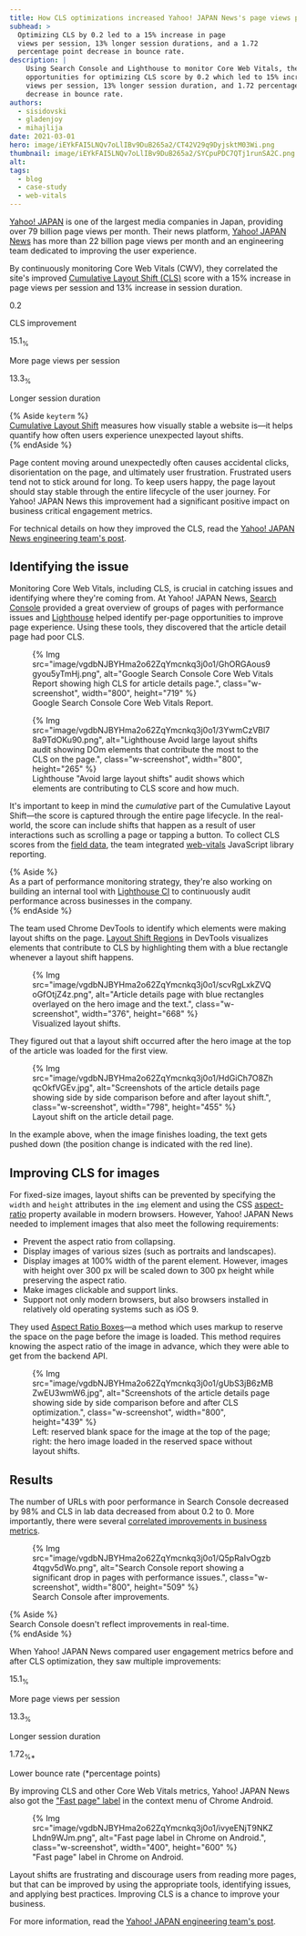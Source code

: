 ```yaml
---
title: How CLS optimizations increased Yahoo! JAPAN News's page views per session by 15%
subhead: >
  Optimizing CLS by 0.2 led to a 15% increase in page
  views per session, 13% longer session durations, and a 1.72
  percentage point decrease in bounce rate.
description: |
    Using Search Console and Lighthouse to monitor Core Web Vitals, they discovered
    opportunities for optimizing CLS score by 0.2 which led to 15% increase in page
    views per session, 13% longer session duration, and 1.72 percentage point
    decrease in bounce rate.
authors:
  - sisidovski
  - gladenjoy
  - mihajlija
date: 2021-03-01
hero: image/iEYkFAI5LNQv7oLlIBv9DuB265a2/CT42V29q9DyjsktM03Wi.png
thumbnail: image/iEYkFAI5LNQv7oLlIBv9DuB265a2/SYCpuPDC7QTj1runSA2C.png
alt: 
tags:
  - blog
  - case-study
  - web-vitals
---
```


[Yahoo! JAPAN](https://www.yahoo.co.jp) is one of the largest media companies in Japan,
providing over 79 billion page views per month. Their news platform, [Yahoo!
JAPAN News](https://news.yahoo.co.jp) has more than 22 billion page views per
month and an engineering team dedicated to improving the user experience. 

By continuously monitoring Core Web Vitals (CWV), they correlated the site's
improved [Cumulative Layout Shift (CLS)](https://web.dev/cls) score with a 15%
increase in page views per session and 13% increase in session duration.


<div class="w-stats">
  <div class="w-stat">
    <p class="w-stat__figure">0.2</p>
    <p class="w-stat__desc">CLS improvement</p>
  </div>
  <div class="w-stat">
    <p class="w-stat__figure">15.1<sub class="w-stat__sub">%</sub></p>
    <p class="w-stat__desc">More page views per session</p>
  </div>
  <div class="w-stat">
    <p class="w-stat__figure">13.3<sub class="w-stat__sub">%</sub></p>
    <p class="w-stat__desc">Longer session duration</p>
  </div>
</div>

{% Aside `keyterm` %}  
[Cumulative Layout Shift](https://web.dev/cls) measures how visually stable a
website is—it helps quantify how often users experience unexpected layout
shifts.  
{% endAside %} 

Page content moving around unexpectedly often causes accidental clicks,
disorientation on the page, and ultimately user frustration. Frustrated users
tend not to stick around for long. To keep users happy, the page layout should
stay stable through the entire lifecycle of the user journey. For Yahoo! JAPAN
News this improvement had a significant positive impact on business critical
engagement metrics.

For technical details on how they improved the CLS, read the
[Yahoo! JAPAN News engineering team's post](https://techblog.yahoo.co.jp/entry/2021022230076263/).

## Identifying the issue

Monitoring Core Web Vitals, including CLS, is crucial in catching issues and
identifying where they're coming from. At Yahoo! JAPAN News, [Search
Console](https://search.google.com/search-console/about) provided a great
overview of groups of pages with performance issues and
[Lighthouse](https://web.dev/learn/#lighthouse) helped identify per-page
opportunities to improve page experience. Using these tools, they discovered
that the article detail page had poor CLS.

<figure class="w-figure">
    {% Img src="image/vgdbNJBYHma2o62ZqYmcnkq3j0o1/GhORGAous9gyou5yTmHj.png", alt="Google Search Console Core Web Vitals Report showing high CLS for article details page.", class="w-screenshot", width="800", height="719" %}
  <figcaption class="w-figcaption">
    Google Search Console Core Web Vitals Report.
  </figcaption>
</figure>

<figure class="w-figure">
    {% Img src="image/vgdbNJBYHma2o62ZqYmcnkq3j0o1/3YwmCzVBl78a9TdOKu90.png", alt="Lighthouse Avoid large layout shifts audit showing DOm elements that contribute the most to the CLS on the page.", class="w-screenshot", width="800", height="265" %}
  <figcaption class="w-figcaption">
    Lighthouse "Avoid large layout shifts" audit shows which elements are
    contributing to CLS score and how much.
  </figcaption>
</figure>

It's important to keep in mind the _cumulative_ part of the Cumulative Layout
Shift—the score is captured through the entire page lifecycle. In the
real-world, the score can include shifts that happen as a result of user
interactions such as scrolling a page or tapping a button. To collect CLS scores
from the [field
data](https://web.dev/how-to-measure-speed/#lab-data-vs-field-data), the team
integrated [web-vitals](https://github.com/GoogleChrome/web-vitals/) JavaScript
library reporting.

{% Aside %}  
As a part of performance monitoring strategy, they're also working on building
an internal tool with [Lighthouse CI](https://web.dev/lighthouse-ci/) to
continuously audit performance across businesses in the company.  
{% endAside %}

The team used Chrome DevTools to identify which elements were making layout
shifts on the page.
[Layout Shift Regions](https://developers.google.com/web/updates/2019/07/devtools)
in DevTools visualizes elements that contribute to CLS by highlighting them with
a blue rectangle whenever a layout shift happens. 

<figure class="w-figure">
    {% Img src="image/vgdbNJBYHma2o62ZqYmcnkq3j0o1/scvRgLxkZVQoGfOtjZ4z.png", alt="Article details page with blue rectangles overlayed on the hero image and the text.", class="w-screenshot", width="376", height="668" %}
  <figcaption class="w-figcaption">
    Visualized layout shifts.
  </figcaption>
</figure>

They figured out that a layout shift occurred after the hero image at the top of
the article was loaded for the first view. 

<figure class="w-figure">
    {% Img src="image/vgdbNJBYHma2o62ZqYmcnkq3j0o1/HdGiCh7O8ZhqcOkfVGEv.jpg", alt="Screenshots of the article details page showing side by side comparison before and after layout shift.", class="w-screenshot", width="798", height="455" %}
  <figcaption class="w-figcaption">
    Layout shift on the article detail page.
  </figcaption>
</figure>


In the example above, when the image finishes loading, the text gets pushed down
(the position change is indicated with the red line).

## Improving CLS for images

For fixed-size images, layout shifts can be prevented by specifying the `width`
and `height` attributes in the `img` element and using the CSS
[aspect-ratio](https://developer.mozilla.org/en-US/docs/Web/CSS/@media/aspect-ratio)
property available in modern browsers. However, Yahoo! JAPAN News needed to
implement images that also meet the following requirements:

-  Prevent the aspect ratio from collapsing.
-  Display images of various sizes (such as portraits and landscapes).
-  Display images at 100% width of the parent element. However, images with
   height over 300 px will be scaled down to 300 px height while preserving the
   aspect ratio.
-  Make images clickable and support links.
-  Support not only modern browsers, but also browsers installed in
   relatively old operating systems such as iOS 9.

They used [Aspect Ratio Boxes](https://css-tricks.com/aspect-ratio-boxes/)—a
method which uses markup to reserve the space on the page before the image is
loaded. This method requires knowing the aspect ratio of the image in advance,
which they were able to get from the backend API.

<figure class="w-figure">
    {% Img src="image/vgdbNJBYHma2o62ZqYmcnkq3j0o1/gUbS3jB6zMBZwEU3wmW6.jpg", alt="Screenshots of the article details page showing side by side comparison before and after CLS optimization.", class="w-screenshot", width="800", height="439" %}
  <figcaption class="w-figcaption">
    Left: reserved blank space for the image at the top of the page; right: the
    hero image loaded in the reserved space without layout shifts.
    </figcaption>
</figure>

## Results

The number of URLs with poor performance in Search Console decreased by 98% and
CLS in lab data decreased from about 0.2 to 0. More importantly, there were
several
[correlated improvements in business metrics](https://nicj.net/cumulative-layout-shift-in-the-real-world/).

<figure class="w-figure">
    {% Img src="image/vgdbNJBYHma2o62ZqYmcnkq3j0o1/Q5pRaIvOgzb4tqgv5dWo.png", alt="Search Console report showing a significant drop in pages with performance issues.", class="w-screenshot", width="800", height="509" %}
  <figcaption class="w-figcaption">
    Search Console after improvements.
  </figcaption>
</figure>


{% Aside %}  
Search Console doesn't reflect improvements in real-time.  
{% endAside %}

When Yahoo! JAPAN News compared user engagement metrics before and after CLS
optimization, they saw multiple improvements:

<div class="w-stats">
  <div class="w-stat">
    <p class="w-stat__figure">15.1<sub class="w-stat__sub">%</sub></p>
    <p class="w-stat__desc">More page views per session</p>
  </div>
  <div class="w-stat">
    <p class="w-stat__figure">13.3<sub class="w-stat__sub">%</sub></p>
    <p class="w-stat__desc">Longer session duration</p>
  </div>
  <div class="w-stat">
    <p class="w-stat__figure">1.72<sub class="w-stat__sub">%*</sub></p>
    <p class="w-stat__desc">Lower bounce rate (*percentage points)</p>
  </div>
</div>


By improving CLS and other Core Web Vitals metrics, Yahoo! JAPAN News also got
the
["Fast page" label](https://blog.chromium.org/2020/08/highlighting-great-user-experiences-on.html)
in the context menu of Chrome Android.

<figure class="w-figure">
    {% Img src="image/vgdbNJBYHma2o62ZqYmcnkq3j0o1/ivyeENjT9NKZLhdn9WJm.png", alt="Fast page label in Chrome on Android.", class="w-screenshot", width="400", height="600" %}
  <figcaption class="w-figcaption">
    "Fast page" label in Chrome on Android.
  </figcaption>
</figure>

Layout shifts are frustrating and discourage users from reading more pages, but
that can be improved by using the appropriate tools, identifying issues, and
applying best practices. Improving CLS is a chance to improve your business.

For more information, read the
[Yahoo! JAPAN engineering team's post](https://techblog.yahoo.co.jp/entry/2021022230076263/).
